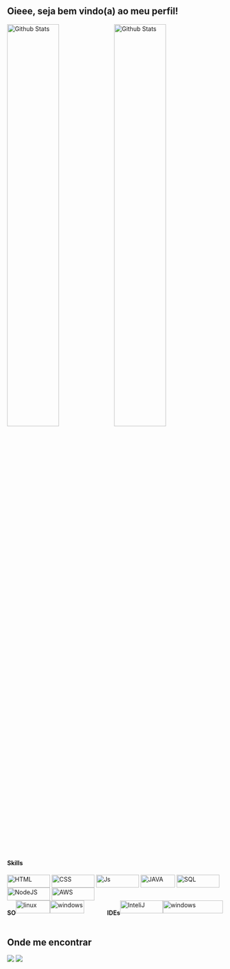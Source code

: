 ## Oieee, seja bem vindo(a) ao meu perfil!
<div>

<!-- theme: midnight-purple -->   

<img
        align="left"
        src="https://github-readme-stats.vercel.app/api?username=rafascarabe&theme=midnight-purple&show_icons=true"
        alt="Github Stats" width="49%"
      />
<img
        align="rigth"
        src="https://github-readme-streak-stats.herokuapp.com/?user=rafascarabe&theme=midnight-purple&hide_border=false"
        alt="Github Stats" width="49%"
      />
</div>
      
<div style= "display: inline-block">
<h4>Skills</h4> 
<img align="center" alt="HTML" height="30" width="100" src="https://img.shields.io/badge/HTML5-E34F26?style=for-the-badge&logo=html5&logoColor=white">
<img align="center" alt="CSS" height="30" width="100" src="https://img.shields.io/badge/CSS-239120?&style=for-the-badge&logo=css3&logoColor=white">
<img align="center" alt="Js" height="30" width="100" src="https://img.shields.io/badge/JavaScript-F7DF1E?style=for-the-badge&logo=javascript&logoColor=black">
<img align="center" alt="JAVA" height="30" width="80" src="https://img.shields.io/badge/Java-ED8B00?style=for-the-badge&logo=java&logoColor=white">         
<img align="center" alt="SQL" height="30" width="100" src="https://img.shields.io/badge/MySQL-00000F?style=for-the-badge&logo=mysql&logoColor=white">
<img align="center" alt="NodeJS" height="30" width="100" src="https://img.shields.io/badge/Node.js-43853D?style=for-the-badge&logo=node.js&logoColor=white">
<img align="center" alt="AWS" height="30" width="100" src="https://img.shields.io/badge/Amazon_AWS-232F3E?style=for-the-badge&logo=amazon-aws&logoColor=white">         
</div>

<div style="display:flex; justify-content: space-between">
<div style= "display: flex">
          <h4>SO</h4> 
          <img align="center" alt="linux" height="30" width="80" src="https://img.shields.io/badge/Linux-E34F26?style=for-the-badge&logo=linux&logoColor=black"> 
          <img align="center" alt="windows" height="30" width="80" src="https://img.shields.io/badge/Windows-017AD7?style=for-the-badge&logo=windows&logoColor=white">     
          </div>
          
<div style= "display: flex">
          <h4>IDEs</h4> 
          <img align="center" alt="InteliJ" height="30" width="100" src="https://img.shields.io/badge/-Intellij-333333?style=flat&logo=intellij-idea&logoColor=00000"> 
          <img align="center" alt="windows" height="30" width="140" src="https://img.shields.io/badge/-Visual%20Studio%20Code-333333?style=flat&logo=visual-studio-code&logoColor=007ACC">     
          </div>
</div>
	
## Onde me encontrar
<div>    
  <a href = "rafascarabe@gmail.com"><img src="https://img.shields.io/badge/-Gmail-%23333?style=for-the-badge&logo=gmail&logoColor=white" target="_blank"></a>
  <a href="https://www.linkedin.com/in/rafaelascarabe/" target="_blank"><img src="https://img.shields.io/badge/-LinkedIn-%230077B5?style=for-the-badge&logo=linkedin&logoColor=white" target="_blank"></a>
</div>

<!--
### 🏆 GitHub Profile Trophy

<p align="center">
  <a
    href="https://github.com/ryo-ma/github-profile-trophy"
    title="repositório de troféus"
  >
    <img
      width="800"
      src="https://github-profile-trophy.vercel.app/?username=rafascarabe&column=8&theme=darkhub&no-frame=true&no-bg=true"
    />
  </a>
</p>
-->


